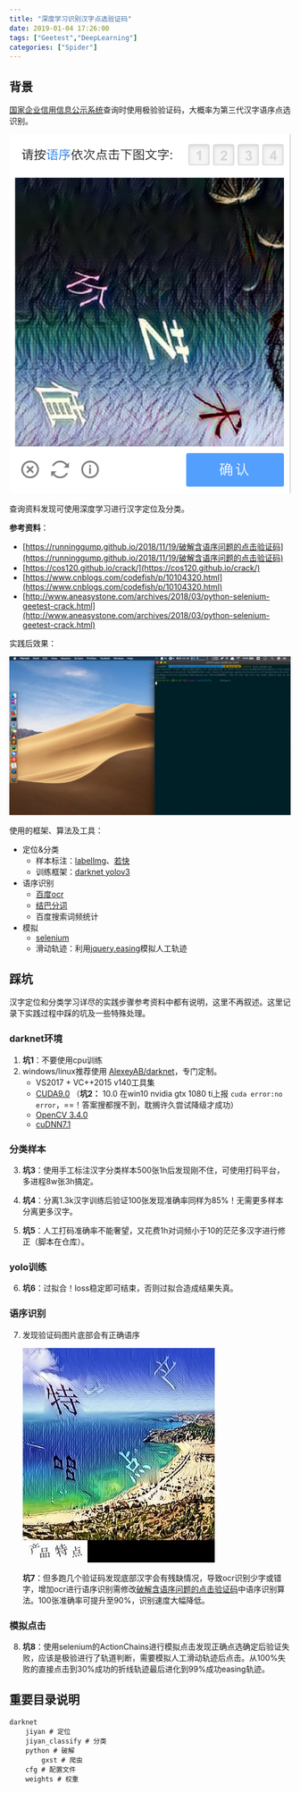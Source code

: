 ```yaml
---
title: "深度学习识别汉字点选验证码"
date: 2019-01-04 17:26:00
tags: ["Geetest","DeepLearning"]
categories: ["Spider"]
---
```




## 背景

[国家企业信用信息公示系统](http://www.gsxt.gov.cn/index.html)查询时使用极验验证码，大概率为第三代汉字语序点选识别。

![](深度学习识别汉字点选验证码/1.png)

查询资料发现可使用深度学习进行汉字定位及分类。

**参考资料**：

* [https://runninggump.github.io/2018/11/19/破解含语序问题的点击验证码](https://runninggump.github.io/2018/11/19/破解含语序问题的点击验证码)
* [https://cos120.github.io/crack/](https://cos120.github.io/crack/)
* [https://www.cnblogs.com/codefish/p/10104320.html](https://www.cnblogs.com/codefish/p/10104320.html)
* [http://www.aneasystone.com/archives/2018/03/python-selenium-geetest-crack.html](http://www.aneasystone.com/archives/2018/03/python-selenium-geetest-crack.html)

实践后效果：

![](深度学习识别汉字点选验证码/gsxt_crack.gif)

使用的框架、算法及工具：

* 定位&分类
  * 样本标注：[labelImg](https://github.com/tzutalin/labelImg)、[若快](http://www.ruokuai.com/)
  * 训练框架：[darknet yolov3](https://pjreddie.com/darknet/yolo/)
* 语序识别
  * [百度ocr](https://cloud.baidu.com/doc/OCR/OCR-API.html#.E6.8E.A5.E5.8F.A3.E8.83.BD.E5.8A.9B)
  * [结巴分词](https://github.com/fxsjy/jieba)
  * 百度搜索词频统计
* 模拟
  * [selenium](https://selenium-python.readthedocs.io/)
  * 滑动轨迹：利用[jquery.easing](https://easings.net/zh-cn)模拟人工轨迹

## 踩坑

汉字定位和分类学习详尽的实践步骤参考资料中都有说明，这里不再叙述。这里记录下实践过程中踩的坑及一些特殊处理。

### darknet环境

1. **坑1**：不要使用cpu训练
2. windows/linux推荐使用 [AlexeyAB/darknet](https://github.com/AlexeyAB/darknet)，专门定制。
   * VS2017 + VC++2015 v140工具集
   * [CUDA9.0](https://developer.nvidia.com/cuda-90-download-archive) （**坑2：** 10.0 在win10 nvidia gtx 1080 ti上报 `cuda error:no error`，==！答案搜都搜不到，耽搁许久尝试降级才成功）
   * [OpenCV 3.4.0](https://opencv.org/releases.html)
   * [cuDNN7.1](https://developer.nvidia.com/rdp/form/cudnn-download-survey)

### 分类样本

3. **坑3**：使用手工标注汉字分类样本500张1h后发现刚不住，可使用打码平台，多进程8w张3h搞定。

4. **坑4**：分离1.3k汉字训练后验证100张发现准确率同样为85%！无需更多样本分离更多汉字。

5. **坑5**：人工打码准确率不能奢望，又花费1h对词频小于10的茫茫多汉字进行修正（脚本在仓库）。

### yolo训练

6. **坑6**：过拟合！loss稳定即可结束，否则过拟合造成结果失真。

### 语序识别

7. 发现验证码图片底部会有正确语序

   ![](深度学习识别汉字点选验证码/2.png)

   **坑7**：但多跑几个验证码发现底部汉字会有残缺情况，导致ocr识别少字或错字，增加ocr进行语序识别需修改[破解含语序问题的点击验证码](https://runninggump.github.io/2018/11/19/破解含语序问题的点击验证码)中语序识别算法。100张准确率可提升至90%，识别速度大幅降低。

### 模拟点击

8. **坑8**：使用selenium的ActionChains进行模拟点击发现正确点选确定后验证失败，应该是极验进行了轨道判断，需要模拟人工滑动轨迹后点击。从100%失败的直接点击到30%成功的折线轨迹最后进化到99%成功easing轨迹。

## 重要目录说明

```
darknet
	jiyan # 定位
	jiyan_classify # 分类
	python # 破解
		gxst # 爬虫
	cfg # 配置文件
	weights # 权重
```
